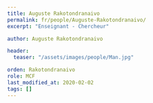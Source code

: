 ```yaml
---
title: Auguste Rakotondranaivo
permalink: fr/people/Auguste-Rakotondranaivo/
excerpt: "Enseignant - Chercheur"

author: Auguste Rakotondranaivo

header:
  teaser: "/assets/images/people/Man.jpg"

orden: Rakotondranaivo
role: MCF
last_modified_at: 2020-02-02
tags: []
---
```



